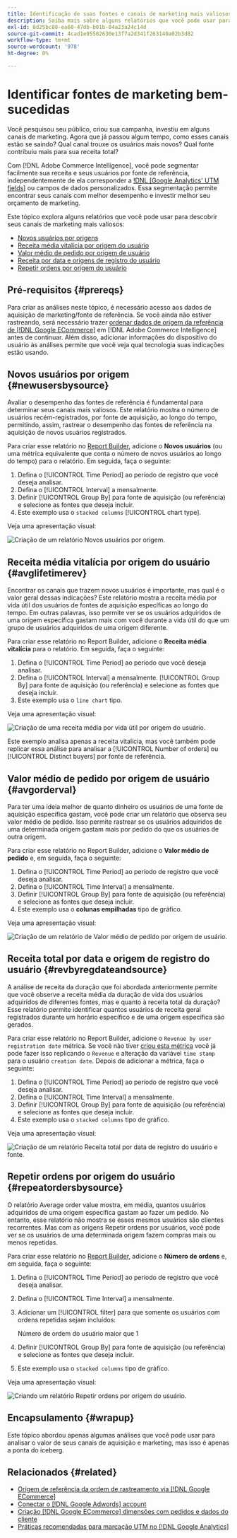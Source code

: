 ```yaml
---
title: Identificação de suas fontes e canais de marketing mais valiosos
description: Saiba mais sobre alguns relatórios que você pode usar para descobrir seus canais de marketing mais valiosos.
exl-id: 8d25bc80-ea60-47db-b01b-04a23a24c14d
source-git-commit: 4cad1e05502630e13f7a2d341f263140a02b3d82
workflow-type: tm+mt
source-wordcount: '978'
ht-degree: 0%

---
```


# Identificar fontes de marketing bem-sucedidas

Você pesquisou seu público, criou sua campanha, investiu em alguns canais de marketing. Agora que já passou algum tempo, como esses canais estão se saindo? Qual canal trouxe os usuários mais novos? Qual fonte contribuiu mais para sua receita total?

Com [!DNL Adobe Commerce Intelligence], você pode segmentar facilmente sua receita e seus usuários por fonte de referência, independentemente de ela corresponder a [!DNL [Google Analytics' UTM fields]](https://support.google.com/analytics/answer/1191184?hl=en) ou campos de dados personalizados. Essa segmentação permite encontrar seus canais com melhor desempenho e investir melhor seu orçamento de marketing.

Este tópico explora alguns relatórios que você pode usar para descobrir seus canais de marketing mais valiosos:

* [Novos usuários por origens](#newusersbysource)
* [Receita média vitalícia por origem do usuário](#avglifetimerev)
* [Valor médio de pedido por origem de usuário](#avgorderval)
* [Receita por data e origens de registro do usuário](#revbyregdateandsource)
* [Repetir ordens por origem do usuário](#repeatordersbysource)

## Pré-requisitos {#prereqs}

Para criar as análises neste tópico, é necessário acesso aos dados de aquisição de marketing/fonte de referência. Se você ainda não estiver rastreando, será necessário trazer [ordenar dados de origem da referência de [!DNL Google ECommerce]](../importing-data/integrations/google-ecommerce.md) em [!DNL Adobe Commerce Intelligence] antes de continuar. Além disso, adicionar informações do dispositivo do usuário às análises permite que você veja qual tecnologia suas indicações estão usando.

## Novos usuários por origem {#newusersbysource}

Avaliar o desempenho das fontes de referência é fundamental para determinar seus canais mais valiosos. Este relatório mostra o número de usuários recém-registrados, por fonte de aquisição, ao longo do tempo, permitindo, assim, rastrear o desempenho das fontes de referência na aquisição de novos usuários registrados.

Para criar esse relatório no [Report Builder](../../tutorials/using-visual-report-builder.md), adicione o **Novos usuários** (ou uma métrica equivalente que conta o número de novos usuários ao longo do tempo) para o relatório. Em seguida, faça o seguinte:

1. Defina o [!UICONTROL Time Period] ao período de registro que você deseja analisar.
1. Defina o [!UICONTROL Interval] a mensalmente.
1. Definir [!UICONTROL Group By] para fonte de aquisição (ou referência) e selecione as fontes que deseja incluir.
1. Este exemplo usa o `stacked columns` [!UICONTROL chart type].

Veja uma apresentação visual:

![Criação de um relatório Novos usuários por origem.](../../assets/New_Users_by_source.gif)

## Receita média vitalícia por origem do usuário {#avglifetimerev}

Encontrar os canais que trazem novos usuários é importante, mas qual é o valor geral dessas indicações? Este relatório mostra a receita média por vida útil dos usuários de fontes de aquisição específicas ao longo do tempo. Em outras palavras, isso permite ver se os usuários adquiridos de uma origem específica gastam mais com você durante a vida útil do que um grupo de usuários adquiridos de uma origem diferente.

Para criar esse relatório no Report Builder, adicione o **Receita média vitalícia** para o relatório. Em seguida, faça o seguinte:

1. Defina o [!UICONTROL Time Period] ao período que você deseja analisar.
1. Defina o [!UICONTROL Interval] a mensalmente.
   [!UICONTROL Group By] para fonte de aquisição (ou referência) e selecione as fontes que deseja incluir.
1. Este exemplo usa o `line chart` tipo.

Veja uma apresentação visual:

![Criação de uma receita média por vida útil por origem do usuário](../../assets/Lifetime_revenue_by_user_source.gif).

Este exemplo analisa apenas a receita vitalícia, mas você também pode replicar essa análise para analisar a [!UICONTROL Number of orders] ou [!UICONTROL Distinct buyers] por fonte de referência.

## Valor médio de pedido por origem de usuário {#avgorderval}

Para ter uma ideia melhor de quanto dinheiro os usuários de uma fonte de aquisição específica gastam, você pode criar um relatório que observa seu valor médio de pedido. Isso permite rastrear se os usuários adquiridos de uma determinada origem gastam mais por pedido do que os usuários de outra origem.

Para criar esse relatório no Report Builder, adicione o **Valor médio de pedido** e, em seguida, faça o seguinte:

1. Defina o [!UICONTROL Time Period] ao período de registro que você deseja analisar.
1. Defina o [!UICONTROL Time Interval] a mensalmente.
1. Definir [!UICONTROL Group By] para fonte de aquisição (ou referência) e selecione as fontes que deseja incluir.
1. Este exemplo usa o **colunas empilhadas** tipo de gráfico.

Veja uma apresentação visual:

![Criação de um relatório de Valor médio de pedido por origem de usuário.](../../assets/Average_order_value_by_source.gif)

## Receita total por data e origem de registro do usuário {#revbyregdateandsource}

A análise de receita da duração que foi abordada anteriormente permite que você observe a receita média da duração de vida dos usuários adquiridos de diferentes fontes, mas e quanto à receita total da duração? Esse relatório permite identificar quantos usuários de receita geral registrados durante um horário específico e de uma origem específica são gerados.

Para criar esse relatório no Report Builder, adicione o `Revenue by user registration date` métrica. Se você não tiver [criou esta métrica](../../data-user/reports/ess-manage-data-metrics.md) você já pode fazer isso replicando o `Revenue` e alteração da variável `time stamp` para o usuário `creation date`. Depois de adicionar a métrica, faça o seguinte:

1. Defina o [!UICONTROL Time Period] ao período de registro que você deseja analisar.
1. Defina o [!UICONTROL Time Interval] a mensalmente.
1. Definir [!UICONTROL Group By] para fonte de aquisição (ou referência) e selecione as fontes que deseja incluir.
1. Este exemplo usa o `stacked columns` tipo de gráfico.

Veja uma apresentação visual:

![Criação de um relatório Receita total por data de registro do usuário e fonte.](../../assets/Revenue_by_user_registration_date_and_source.gif)

## Repetir ordens por origem do usuário {#repeatordersbysource}

O relatório Average order value mostra, em média, quantos usuários adquiridos de uma origem específica gastam ao fazer um pedido. No entanto, esse relatório não mostra se esses mesmos usuários são clientes recorrentes. Mas com as origens Repetir ordens por usuários, você pode ver se os usuários de uma determinada origem fazem compras mais ou menos repetidas.

Para criar esse relatório no [Report Builder](../../tutorials/using-visual-report-builder.md), adicione o **Número de ordens** e, em seguida, faça o seguinte:

1. Defina o [!UICONTROL Time Period] ao período de registro que você deseja analisar.
1. Defina o [!UICONTROL Time Interval] a mensalmente.
1. Adicionar um [!UICONTROL filter] para que somente os usuários com ordens repetidas sejam incluídos:

   Número de ordem do usuário maior que 1

1. Definir [!UICONTROL Group By] para fonte de aquisição (ou referência) e selecione as fontes que deseja incluir.
1. Este exemplo usa o `stacked columns` tipo de gráfico.

Veja uma apresentação visual:

![Criando um relatório Repetir ordens por origem do usuário.](../../assets/Repeat_orders_by_user_source.gif)


## Encapsulamento {#wrapup}

Este tópico abordou apenas algumas análises que você pode usar para analisar o valor de seus canais de aquisição e marketing, mas isso é apenas a ponta do iceberg.

## Relacionados {#related}

* [Origem de referência da ordem de rastreamento via [!DNL Google ECommerce]](../importing-data/integrations/google-ecommerce.md)
* [Conectar o [!DNL Google Adwords] account](../importing-data/integrations/google-adwords.md)
* [Criação [!DNL Google ECommerce] dimensões com pedidos e dados do cliente](../data-warehouse-mgr/bldg-google-ecomm-dim.md)
* [Práticas recomendadas para marcação UTM no [!DNL Google Analytics]](../../best-practices/utm-tagging-google.md)
